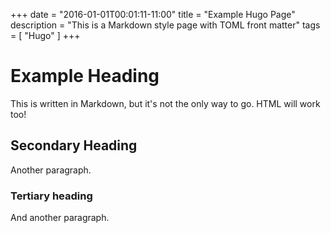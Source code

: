 +++
date        = "2016-01-01T00:01:11-11:00"
title       = "Example Hugo Page"
description = "This is a Markdown style page with TOML front matter"
tags        = [ "Hugo" ]
+++
# Example Heading

This is written in Markdown, but it's not the only way to go. HTML will work too!

## Secondary Heading

Another paragraph.

### Tertiary heading

And another paragraph.
